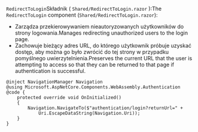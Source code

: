 <span data-ttu-id="333b0-101">`RedirectToLogin`Składnik ( `Shared/RedirectToLogin.razor` ):</span><span class="sxs-lookup"><span data-stu-id="333b0-101">The `RedirectToLogin` component (`Shared/RedirectToLogin.razor`):</span></span>

* <span data-ttu-id="333b0-102">Zarządza przekierowywaniem nieautoryzowanych użytkowników do strony logowania.</span><span class="sxs-lookup"><span data-stu-id="333b0-102">Manages redirecting unauthorized users to the login page.</span></span>
* <span data-ttu-id="333b0-103">Zachowuje bieżący adres URL, do którego użytkownik próbuje uzyskać dostęp, aby można go było zwrócić do tej strony w przypadku pomyślnego uwierzytelnienia.</span><span class="sxs-lookup"><span data-stu-id="333b0-103">Preserves the current URL that the user is attempting to access so that they can be returned to that page if authentication is successful.</span></span>

```razor
@inject NavigationManager Navigation
@using Microsoft.AspNetCore.Components.WebAssembly.Authentication
@code {
    protected override void OnInitialized()
    {
        Navigation.NavigateTo($"authentication/login?returnUrl=" +
            Uri.EscapeDataString(Navigation.Uri));
    }
}
```
